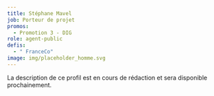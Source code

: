 ```yaml
---
title: Stéphane Mavel
job: Porteur de projet
promos:
  - Promotion 3 - DIG
role: agent-public
defis:
  - " FranceCo"
image: img/placeholder_homme.svg
---
```


La description de ce profil est en cours de rédaction et sera disponible prochainement.
